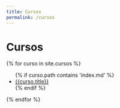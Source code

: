 ```yaml
---
title: Cursos
permalink: /cursos
---
```

# Cursos
<div>

{% for curso in site.cursos %}   
<ul>
	{% if curso.path contains 'index.md' %}
	<li><a href="{{curso.url}}">{{curso.title}}</a></li>
	{% endif %}	
</ul>	
{% endfor %}


</div>

